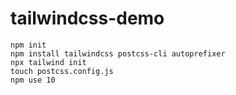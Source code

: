# tailwindcss-demo
```
npm init
npm install tailwindcss postcss-cli autoprefixer
npx tailwind init
touch postcss.config.js
npm use 10
```
